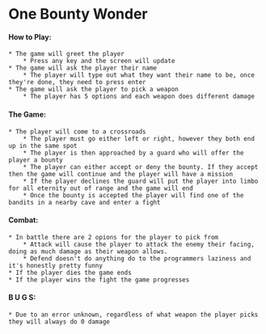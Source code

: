 # One Bounty Wonder
 
#### How to Play:
	* The game will greet the player
		* Press any key and the screen will update
	* The game will ask the player their name
		* The player will type out what they want their name to be, once they're done, they need to press enter
	* The game will ask the player to pick a weapon
		* The player has 5 options and each weapon does different damage

#### The Game:
	* The player will come to a crossroads
		* The player must go either left or right, however they both end up in the same spot
		* The player is then approached by a guard who will offer the player a bounty
		* The player can either accept or deny the bounty. If they accept then the game will continue and the player will have a mission
		* If the player declines the guard will put the player into limbo for all eternity out of range and the game will end
		* Once the bounty is accepted the player will find one of the bandits in a nearby cave and enter a fight

#### Combat:
	* In battle there are 2 opions for the player to pick from
		* Attack will cause the player to attack the enemy their facing, doing as much damage as their weapon allows.
		* Defend doesn't do anything do to the programmers laziness and it's honestly pretty funny
	* If the player dies the game ends
	* If the player wins the fight the game progresses

#### B U G S:
	* Due to an error unknown, regardless of what weapon the player picks they will always do 0 damage